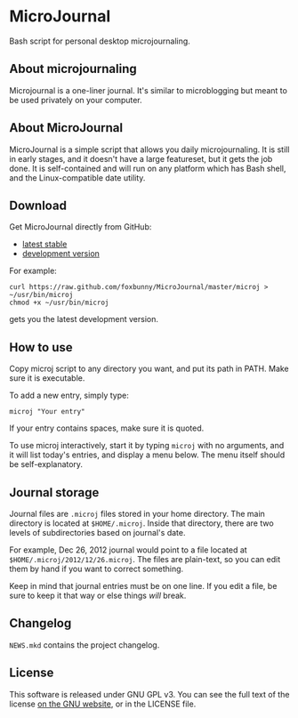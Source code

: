 # MicroJournal

Bash script for personal desktop microjournaling.

## About microjournaling

Microjournal is a one-liner journal. It's similar to microblogging but meant to
be used privately on your computer.

## About MicroJournal

MicroJournal is a simple script that allows you daily microjournaling. It is 
still in early stages, and it doesn't have a large featureset, but it gets the
job done. It is self-contained and will run on any platform which has Bash
shell, and the Linux-compatible date utility.

## Download

Get MicroJournal directly from GitHub:

 * [latest stable](https://raw.github.com/foxbunny/MicroJournal/8731117b28960dcc22ec54d0a417876a8e5cc115/microj)
 * [development version](https://raw.github.com/foxbunny/MicroJournal/master/microj)

For example:

    curl https://raw.github.com/foxbunny/MicroJournal/master/microj > ~/usr/bin/microj
    chmod +x ~/usr/bin/microj

gets you the latest development version.

## How to use

Copy microj script to any directory you want, and put its path in PATH. Make
sure it is executable.

To add a new entry, simply type:

    microj "Your entry"

If your entry contains spaces, make sure it is quoted.

To use microj interactively, start it by typing ``microj`` with no arguments,
and it will list today's entries, and display a menu below. The menu itself
should be self-explanatory.

## Journal storage

Journal files are `.microj` files stored in your home directory. The main
directory is located at `$HOME/.microj`. Inside that directory, there are two
levels of subdirectories based on journal's date.

For example, Dec 26, 2012 journal would point to a file located at
`$HOME/.microj/2012/12/26.microj`. The files are plain-text, so you can edit
them by hand if you want to correct something.

Keep in mind that journal entries must be on one line. If you edit a file,
be sure to keep it that way or else things _will_ break.

## Changelog

`NEWS.mkd` contains the project changelog.

## License

This software is released under GNU GPL v3. You can see the full text of the
license [on the GNU website](http://www.gnu.org/licenses/gpl-3.0.txt), or 
in the LICENSE file.
